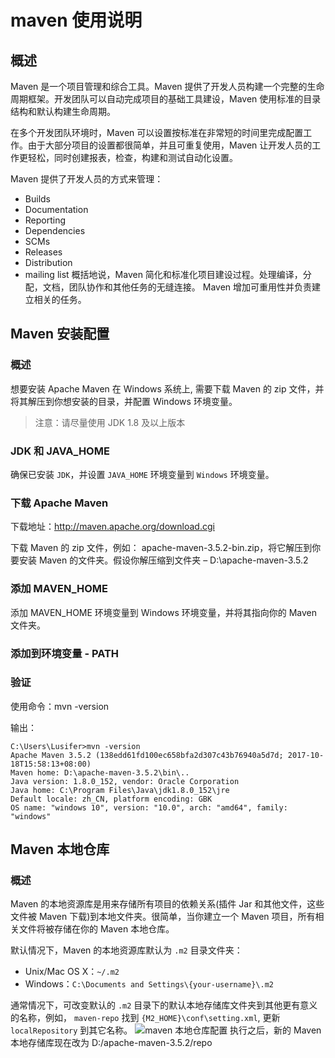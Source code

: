 # maven 使用说明
## 概述
Maven 是一个项目管理和综合工具。Maven 提供了开发人员构建一个完整的生命周期框架。开发团队可以自动完成项目的基础工具建设，Maven 使用标准的目录结构和默认构建生命周期。

在多个开发团队环境时，Maven 可以设置按标准在非常短的时间里完成配置工作。由于大部分项目的设置都很简单，并且可重复使用，Maven 让开发人员的工作更轻松，同时创建报表，检查，构建和测试自动化设置。

Maven 提供了开发人员的方式来管理：

- Builds
- Documentation
- Reporting
- Dependencies
- SCMs
- Releases
- Distribution
- mailing list
概括地说，Maven 简化和标准化项目建设过程。处理编译，分配，文档，团队协作和其他任务的无缝连接。 Maven 增加可重用性并负责建立相关的任务。

## Maven 安装配置
### 概述
想要安装 Apache Maven 在 Windows 系统上, 需要下载 Maven 的 zip 文件，并将其解压到你想安装的目录，并配置 Windows 环境变量。

> 注意：请尽量使用 JDK 1.8 及以上版本

### JDK 和 JAVA_HOME
确保已安装 `JDK`，并设置 `JAVA_HOME` 环境变量到 `Windows` 环境变量。

### 下载 Apache Maven
下载地址：http://maven.apache.org/download.cgi

下载 Maven 的 zip 文件，例如： apache-maven-3.5.2-bin.zip，将它解压到你要安装 Maven 的文件夹。假设你解压缩到文件夹 – D:\apache-maven-3.5.2

### 添加 MAVEN_HOME
添加 MAVEN_HOME 环境变量到 Windows 环境变量，并将其指向你的 Maven 文件夹。

### 添加到环境变量 - PATH
### 验证
使用命令：mvn -version

输出：
```
C:\Users\Lusifer>mvn -version
Apache Maven 3.5.2 (138edd61fd100ec658bfa2d307c43b76940a5d7d; 2017-10-18T15:58:13+08:00)
Maven home: D:\apache-maven-3.5.2\bin\..
Java version: 1.8.0_152, vendor: Oracle Corporation
Java home: C:\Program Files\Java\jdk1.8.0_152\jre
Default locale: zh_CN, platform encoding: GBK
OS name: "windows 10", version: "10.0", arch: "amd64", family: "windows"
```
## Maven 本地仓库
### 概述
Maven 的本地资源库是用来存储所有项目的依赖关系(插件 Jar 和其他文件，这些文件被 Maven 下载)到本地文件夹。很简单，当你建立一个 Maven 项目，所有相关文件将被存储在你的 Maven 本地仓库。

默认情况下，Maven 的本地资源库默认为 `.m2` 目录文件夹：
- Unix/Mac OS X：`~/.m2`
- Windows：`C:\Documents and Settings\{your-username}\.m2`

通常情况下，可改变默认的 `.m2` 目录下的默认本地存储库文件夹到其他更有意义的名称，例如， `maven-repo` 找到 `{M2_HOME}\conf\setting.xml`, 更新 `localRepository` 到其它名称。
![maven 本地仓库配置](https://raw.githubusercontent.com/lll124/document/master/static/zh/base/01-001.png)
执行之后，新的 Maven 本地存储库现在改为 D:/apache-maven-3.5.2/repo